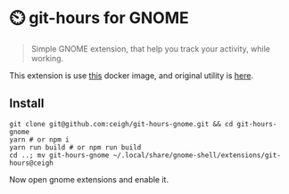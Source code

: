 # ⏲️ git-hours for GNOME

> Simple GNOME extension, that help you 
> track your activity, while working.

This extension is use
[this](https://github.com/linuxjuggler/git-hours)
docker image, and original utility is
[here](https://github.com/kimmobrunfeldt/git-hours).


## Install

```shell
git clone git@github.com:ceigh/git-hours-gnome.git && cd git-hours-gnome
yarn # or npm i
yarn run build # or npm run build
cd ..; mv git-hours-gnome ~/.local/share/gnome-shell/extensions/git-hours@ceigh
```

Now open gnome extensions and enable it.
